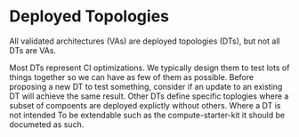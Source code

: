 # Deployed Topologies

All validated architectures (VAs) are deployed topologies
(DTs), but not all DTs are VAs.

Most DTs represent CI optimizations. We typically design them to test
lots of things together so we can have as few of them as possible. Before
proposing a new DT to test something, consider if an update to an existing DT will
achieve the same result. Other DTs define specific toplogies where a subset of
compoents are deployed explictly without others. Where a DT is not intended
To be extendable such as the compute-starter-kit it should be documeted as such.
